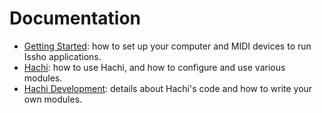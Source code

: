 # Documentation

- [Getting Started](getting-started.md): how to set up your computer and MIDI devices to run Issho applications.
- [Hachi](hachi/hachi.md): how to use Hachi, and how to configure and use various modules.
- [Hachi Development](hachi/development.md): details about Hachi's code and how to write your own modules. 

